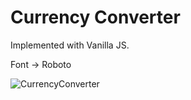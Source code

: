 # Currency Converter

Implemented with Vanilla JS.

Font -> Roboto

![CurrencyConverter](https://media.giphy.com/media/ICcspVDQgbcPxdxkl1/giphy.gif)
